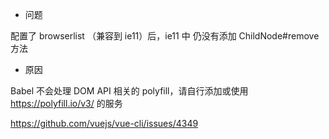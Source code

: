 - 问题

配置了 browserlist （兼容到 ie11）后，ie11 中 仍没有添加 ChildNode#remove 方法


- 原因

Babel 不会处理 DOM API 相关的 polyfill，请自行添加或使用 https://polyfill.io/v3/ 的服务

https://github.com/vuejs/vue-cli/issues/4349
